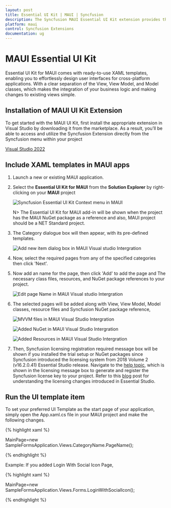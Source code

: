 ```yaml
---
layout: post
title: Essential UI Kit | MAUI | Syncfusion
description: The Syncfusion MAUI Essential UI Kit extension provides the predefined design Screens for the MAUI Apps.
platform: maui
control: Syncfusion Extensions
documentation: ug
---
```


# MAUI Essential UI Kit

Essential UI Kit for MAUI comes with ready-to-use XAML templates, enabling you to effortlessly design user interfaces for cross-platform applications. With a clear separation of the View, View Model, and Model classes, which makes the integration of your business logic and making changes to existing views simple.

## Installation of MAUI UI Kit Extension

To get started with the MAUI UI Kit, first install the appropriate extension in Visual Studio by downloading it from the marketplace. As a result, you’ll be able to access and utilize the Syncfusion Extension directly from the Syncfusion menu within your project

[Visual Studio 2022](https://marketplace.visualstudio.com/items?itemName=SyncfusionInc.Essential-UI-Kit-Xamarin-Forms)


## Include XAML templates in MAUI apps

1.	Launch a new or existing MAUI application.

2.	Select the **Essential UI Kit for MAUI** from the **Solution Explorer** by right-clicking on your **MAUI** project

	![Syncfusion Essential UI Kit Context menu in MAUI](Essential_UI_Kit_images/visual-studio-intergration-context-menu.png)

	N> The Essential UI Kit for MAUI add-in will be shown when the project has the MAUI NuGet package as a reference and also, MAUI project should be a NET Standard project.

3.	The Category dialogue box will then appear, with its pre-defined templates.

	![Add new item dialog box in MAUI Visual studio Intergration](Essential_UI_Kit_images/visual-studio-intergration-item-dialog-box.png)

4.	Now, select the required pages from any of the specified categories then click 'Next'.

5.	Now add an name for the page, then click 'Add' to add the page and The necessary class files, resources, and NuGet package references to your project.

	![Edit page Name in MAUI Visual studio Intergration](Essential_UI_Kit_images/visual-studio-intergration-page-name.png)

6.	The selected pages will be added along with View, View Model, Model classes, resource files and Syncfusion NuGet package reference,

	![MVVM files in MAUI Visual Studio Intergration](Essential_UI_Kit_images/visual-studio-intergration-mvvm-files.png)

	![Added NuGet in MAUI Visual Studio Intergration](Essential_UI_Kit_images/visual-studio-intergration-nuget.png)

	![Added Resources in MAUI Visual Studio Intergration](Essential_UI_Kit_images/visual-studio-intergration-resources.png)

7.	Then, Syncfusion licensing registration required message box will be shown if you installed the trial setup or NuGet packages since Syncfusion introduced the licensing system from 2018 Volume 2 (v16.2.0.41) Essential Studio release. Navigate to the [help topic](https://help.syncfusion.com/common/essential-studio/licensing/overview#how-to-generate-syncfusion-license-key), which is shown in the licensing message box to generate and register the Syncfusion license key to your project. Refer to this [blog](https://www.syncfusion.com/blogs/post/whats-new-in-2018-volume-2.aspx) post for understanding the licensing changes introduced in Essential Studio. 

## Run the UI template item

To set your preferred UI Template as the start page of your application, simply open the App.xaml.cs file in your MAUI project and make the following changes.

{% highlight xaml %}

MainPage=new SampleFormsApplication.Views.CategoryName.PageName();

{% endhighlight %}

Example: If you added Login With Social Icon Page,

{% highlight xaml %}

MainPage=new SampleFormsApplication.Views.Forms.LoginWithSocialIcon();

{% endhighlight %}